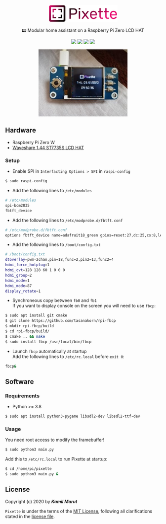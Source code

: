 <p align="center">
    <img src="pixette/assets/images/logo.png" width="224">
    <p align="center">📟 Modular home assistant on a Raspberry Pi Zero LCD HAT</p>
    <p align="center">
        <img src="https://img.shields.io/badge/-Raspberry%20Pi%20Zero%20W-black?style=flat-square&logo=raspberry%20pi&logoColor=C51A4A">
        <img src="https://img.shields.io/badge/python-3.8%2B-lightblue?style=flat-square&logo=python&logoColor=lightblue">
        <img src="https://img.shields.io/github/license/EXLER/pixette?style=flat-square">
        <img src="https://img.shields.io/github/repo-size/EXLER/pixette?style=flat-square">
    </p>
    <p align="center">
        <img src="docs/image_rpi.jpg" alt="Photo of Pixette on the Raspberry Pi LCD">
    </p>
</p>

## Hardware

* Raspberry Pi Zero W
* [Waveshare 1.44 ST7735S LCD HAT](https://www.waveshare.com/wiki/1.44inch_LCD_HAT)

### Setup

* Enable SPI in `Interfacting Options > SPI` in `raspi-config`

```bash
$ sudo raspi-config
```

* Add the following lines to `/etc/modules`
```bash
# /etc/modules
spi-bcm2835
fbtft_device
```

* Add the following lines to `/etc/modprobe.d/fbtft.conf`
```bash
# /etc/modprobe.d/fbtft.conf
options fbtft_device name=adafruit18_green gpios=reset:27,dc:25,cs:8,led:24 speed=40000000 bgr=1 fps=60 custom=1 height=128 width=128 rotate=90
```

* Add the following lines to `/boot/config.txt`
```bash
# /boot/config.txt
dtoverlay=pwm-2chan,pin=18,func=2,pin2=13,func2=4
hdmi_force_hotplug=1
hdmi_cvt=128 128 60 1 0 0 0
hdmi_group=2
hdmi_mode=1
hdmi_mode=87
display_rotate=1
```

* Synchroneous copy between `fb0` and `fb1`  
If you want to display console on the screen you will need to use `fbcp`:

```bash
$ sudo apt install git cmake
$ git clone https://github.com/tasanakorn/rpi-fbcp
$ mkdir rpi-fbcp/build
$ cd rpi-fbcp/build/
$ cmake .. && make
$ sudo install fbcp /usr/local/bin/fbcp
```

* Launch `fbcp` automatically at startup  
Add the following lines to `/etc/rc.local` before `exit 0`:
```bash
fbcp&
```

## Software

### Requirements

* Python >= 3.8

```bash
$ sudo apt install python3-pygame libsdl2-dev libsdl2-ttf-dev
```

### Usage
You need root access to modify the framebuffer!

```bash
$ sudo python3 main.py
```

Add this to `/etc/rc.local` to run Pixette at startup:
```bash
$ cd /home/pi/pixette
$ sudo python3 main.py &
```

## License

Copyright (c) 2020 by ***Kamil Marut***

`Pixette` is under the terms of the [MIT License](https://www.tldrlegal.com/l/mit), following all clarifications stated in the [license file](LICENSE).